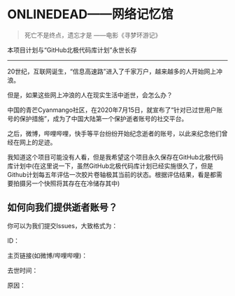 # ONLINEDEAD——网络记忆馆
>死亡不是终点，遗忘才是
>——电影《寻梦环游记》

本项目计划与“GitHub北极代码库计划”永世长存

---

20世纪，互联网诞生，“信息高速路”进入了千家万户，越来越多的人开始网上冲浪。

但是，如果这些网上冲浪的人在现实生活中逝世，会怎么办？

中国的青芒Cyanmango社区，在2020年7月15日，就宣布了“针对已过世用户账号的保护措施”，成为了中国大陆第一个保护逝者账号的社交平台。

之后，微博，哔哩哔哩，快手等平台纷纷开始纪念逝者的账号，以此来纪念他们曾经在网上的足迹。

我知道这个项目可能没有人看，但是我希望这个项目永久保存在GitHub北极代码库计划中(在这里说一下，虽然GitHub北极代码库计划已经实施很久了，但是Github计划每五年评估一次胶片卷轴极其当前的状态。根据评估结果，看是都需要拍摄另一个快照将其存在在冷储存其中)

## 如何向我们提供逝者账号？

你可以为我们提交Issues，大致格式为：

ID：

主页链接(如微博/哔哩哔哩)：

去世时间：

原因：
